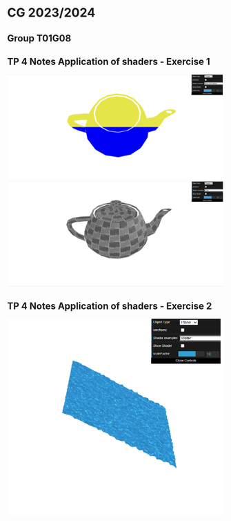 # CG 2023/2024

## Group T01G08

## TP 4 Notes  Application of shaders - Exercise 1

![Screenshot 1](screenshots/cg-t01g08-tp5-1.png)
![Screenshot 2](screenshots/cg-t01g08-tp5-2.png)

## TP 4 Notes  Application of shaders - Exercise 2

![Screenshot 3](screenshots/cg-t01g08-tp5-3.png)